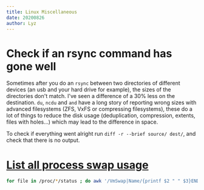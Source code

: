 ```yaml
---
title: Linux Miscellaneous
date: 20200826
author: Lyz
---
```


# Check if an rsync command has gone well

Sometimes after you do an `rsync` between two directories of different devices
(an usb and your hard drive for example), the sizes of the directories don't
match. I've seen a difference of a 30% less on the destination. `du`, `ncdu` and
`and` have a long story of reporting wrong sizes with advanced filesystems (ZFS,
VxFS or compressing filesystems), these do a lot of things to reduce the disk
usage (deduplication, compression, extents, files with holes...) which may lead
to the difference in space.

To check if everything went alright run `diff -r --brief source/ dest/`, and
check that there is no output.

# [List all process swap usage](https://www.cyberciti.biz/faq/linux-which-process-is-using-swap/)

```bash
for file in /proc/*/status ; do awk '/VmSwap|Name/{printf $2 " " $3}END{ print ""}' $file; done | sort -k 2 -n -r | less
```
